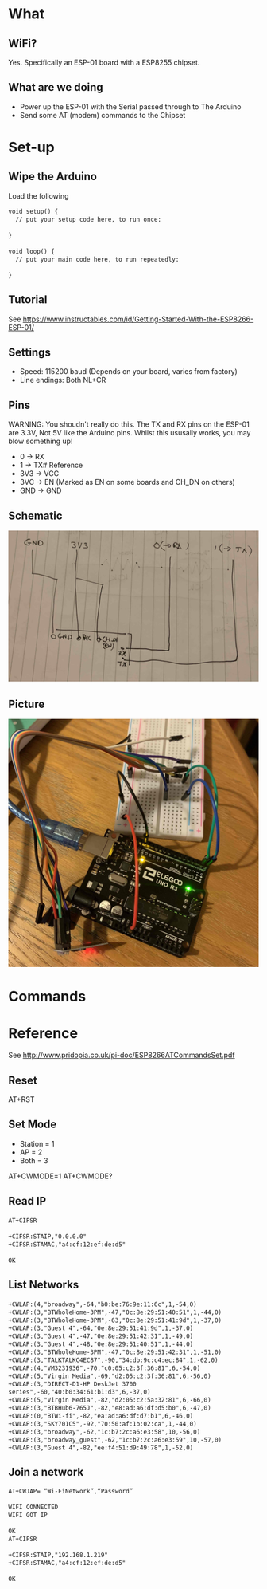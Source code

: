 # What

## WiFi?

Yes. Specifically an ESP-01 board with a ESP8255 chipset.

## What are we doing

* Power up the ESP-01 with the Serial passed through to The Arduino
* Send some AT (modem) commands to the Chipset

# Set-up

## Wipe the Arduino

Load  the following

```
void setup() {
  // put your setup code here, to run once:

}

void loop() {
  // put your main code here, to run repeatedly:

}
```

## Tutorial

See https://www.instructables.com/id/Getting-Started-With-the-ESP8266-ESP-01/

## Settings

* Speed: 115200 baud (Depends on your board, varies from factory)
* Line endings: Both NL+CR

## Pins

WARNING: You shoudn't really do this. The TX and RX pins on the ESP-01 are 3.3V, Not 5V like the Arduino pins. Whilst this ususally works, you may blow something up!


* 0 -> RX
* 1 -> TX# Reference
* 3V3 -> VCC
* 3VC -> EN (Marked as EN on some boards and CH_DN on others)
* GND -> GND

## Schematic

<img src="Diagram.jpg">

## Picture

<img src="Image.jpg">

# Commands

# Reference

See http://www.pridopia.co.uk/pi-doc/ESP8266ATCommandsSet.pdf

## Reset

AT+RST

## Set Mode

* Station = 1
* AP = 2
* Both = 3

AT+CWMODE=1
AT+CWMODE?

## Read IP

```
AT+CIFSR

+CIFSR:STAIP,"0.0.0.0"
+CIFSR:STAMAC,"a4:cf:12:ef:de:d5"

OK
```

## List Networks

```
+CWLAP:(4,"broadway",-64,"b0:be:76:9e:11:6c",1,-54,0)
+CWLAP:(3,"BTWholeHome-3PM",-47,"0c:8e:29:51:40:51",1,-44,0)
+CWLAP:(3,"BTWholeHome-3PM",-63,"0c:8e:29:51:41:9d",1,-37,0)
+CWLAP:(3,"Guest 4",-64,"0e:8e:29:51:41:9d",1,-37,0)
+CWLAP:(3,"Guest 4",-47,"0e:8e:29:51:42:31",1,-49,0)
+CWLAP:(3,"Guest 4",-48,"0e:8e:29:51:40:51",1,-44,0)
+CWLAP:(3,"BTWholeHome-3PM",-47,"0c:8e:29:51:42:31",1,-51,0)
+CWLAP:(3,"TALKTALKC4EC87",-90,"34:db:9c:c4:ec:84",1,-62,0)
+CWLAP:(4,"VM3231936",-70,"c0:05:c2:3f:36:81",6,-54,0)
+CWLAP:(5,"Virgin Media",-69,"d2:05:c2:3f:36:81",6,-56,0)
+CWLAP:(3,"DIRECT-D1-HP DeskJet 3700 series",-60,"40:b0:34:61:b1:d3",6,-37,0)
+CWLAP:(5,"Virgin Media",-82,"d2:05:c2:5a:32:81",6,-66,0)
+CWLAP:(3,"BTBHub6-765J",-82,"e8:ad:a6:df:d5:b0",6,-47,0)
+CWLAP:(0,"BTWi-fi",-82,"ea:ad:a6:df:d7:b1",6,-46,0)
+CWLAP:(3,"SKY701C5",-92,"70:50:af:1b:02:ca",1,-44,0)
+CWLAP:(3,"broadway",-62,"1c:b7:2c:a6:e3:58",10,-56,0)
+CWLAP:(3,"broadway_guest",-62,"1c:b7:2c:a6:e3:59",10,-57,0)
+CWLAP:(3,"Guest 4",-82,"ee:f4:51:d9:49:78",1,-52,0)
```

## Join a network
```
AT+CWJAP= “Wi-FiNetwork”,“Password” 

WIFI CONNECTED
WIFI GOT IP

OK
AT+CIFSR

+CIFSR:STAIP,"192.168.1.219"
+CIFSR:STAMAC,"a4:cf:12:ef:de:d5"

OK
```
